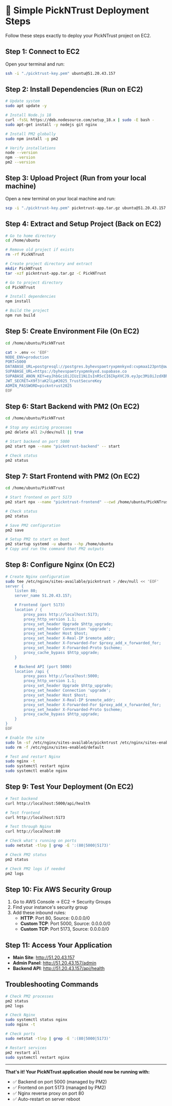 # 🚀 Simple PickNTrust Deployment Steps

Follow these steps exactly to deploy your PickNTrust project on EC2.

## Step 1: Connect to EC2
Open your terminal and run:
```bash
ssh -i "./picktrust-key.pem" ubuntu@51.20.43.157
```

## Step 2: Install Dependencies (Run on EC2)
```bash
# Update system
sudo apt update -y

# Install Node.js 18
curl -fsSL https://deb.nodesource.com/setup_18.x | sudo -E bash -
sudo apt-get install -y nodejs git nginx

# Install PM2 globally
sudo npm install -g pm2

# Verify installations
node --version
npm --version
pm2 --version
```

## Step 3: Upload Project (Run from your local machine)
Open a new terminal on your local machine and run:
```bash
scp -i "./picktrust-key.pem" pickntrust-app.tar.gz ubuntu@51.20.43.157:/home/ubuntu/
```

## Step 4: Extract and Setup Project (Back on EC2)
```bash
# Go to home directory
cd /home/ubuntu

# Remove old project if exists
rm -rf PickNTrust

# Create project directory and extract
mkdir PickNTrust
tar -xzf pickntrust-app.tar.gz -C PickNTrust

# Go to project directory
cd PickNTrust

# Install dependencies
npm install

# Build the project
npm run build
```

## Step 5: Create Environment File (On EC2)
```bash
cd /home/ubuntu/PickNTrust

cat > .env << 'EOF'
NODE_ENV=production
PORT=5000
DATABASE_URL=postgresql://postgres.byhevspaetryxpmnkyxd:cvpmaa123pnt@aws-0-ap-southeast-1.pooler.supabase.com:6543/postgres
SUPABASE_URL=https://byhevspaetryxpmnkyxd.supabase.co
SUPABASE_ANON_KEY=eyJhbGciOiJIUzI1NiIsInR5cCI6IkpXVCJ9.eyJpc3MiOiJzdXBhYmFzZSIsInJlZiI6ImJ5aGV2c3BhZXRyeXhwbW5reXhkIiwicm9sZSI6ImFub24iLCJpYXQiOjE3NTQxMzQ2NzMsImV4cCI6MjA2OTcxMDY3M30.77OtZdtskXkvdNIrRKjb53EBWeL1kmQJcbcsNueXxBU
JWT_SECRET=X9f3!aK2lLp#2025_TrustSecureKey
ADMIN_PASSWORD=pickntrust2025
EOF
```

## Step 6: Start Backend with PM2 (On EC2)
```bash
cd /home/ubuntu/PickNTrust

# Stop any existing processes
pm2 delete all 2>/dev/null || true

# Start backend on port 5000
pm2 start npm --name "pickntrust-backend" -- start

# Check status
pm2 status
```

## Step 7: Start Frontend with PM2 (On EC2)
```bash
cd /home/ubuntu/PickNTrust

# Start frontend on port 5173
pm2 start npx --name "pickntrust-frontend" --cwd /home/ubuntu/PickNTrust/client -- vite --host 0.0.0.0 --port 5173

# Check status
pm2 status

# Save PM2 configuration
pm2 save

# Setup PM2 to start on boot
pm2 startup systemd -u ubuntu --hp /home/ubuntu
# Copy and run the command that PM2 outputs
```

## Step 8: Configure Nginx (On EC2)
```bash
# Create Nginx configuration
sudo tee /etc/nginx/sites-available/pickntrust > /dev/null << 'EOF'
server {
    listen 80;
    server_name 51.20.43.157;

    # Frontend (port 5173)
    location / {
        proxy_pass http://localhost:5173;
        proxy_http_version 1.1;
        proxy_set_header Upgrade $http_upgrade;
        proxy_set_header Connection 'upgrade';
        proxy_set_header Host $host;
        proxy_set_header X-Real-IP $remote_addr;
        proxy_set_header X-Forwarded-For $proxy_add_x_forwarded_for;
        proxy_set_header X-Forwarded-Proto $scheme;
        proxy_cache_bypass $http_upgrade;
    }

    # Backend API (port 5000)
    location /api {
        proxy_pass http://localhost:5000;
        proxy_http_version 1.1;
        proxy_set_header Upgrade $http_upgrade;
        proxy_set_header Connection 'upgrade';
        proxy_set_header Host $host;
        proxy_set_header X-Real-IP $remote_addr;
        proxy_set_header X-Forwarded-For $proxy_add_x_forwarded_for;
        proxy_set_header X-Forwarded-Proto $scheme;
        proxy_cache_bypass $http_upgrade;
    }
}
EOF

# Enable the site
sudo ln -sf /etc/nginx/sites-available/pickntrust /etc/nginx/sites-enabled/
sudo rm -f /etc/nginx/sites-enabled/default

# Test and restart Nginx
sudo nginx -t
sudo systemctl restart nginx
sudo systemctl enable nginx
```

## Step 9: Test Your Deployment (On EC2)
```bash
# Test backend
curl http://localhost:5000/api/health

# Test frontend
curl http://localhost:5173

# Test through Nginx
curl http://localhost:80

# Check what's running on ports
sudo netstat -tlnp | grep -E ':(80|5000|5173)'

# Check PM2 status
pm2 status

# Check PM2 logs if needed
pm2 logs
```

## Step 10: Fix AWS Security Group
1. Go to AWS Console → EC2 → Security Groups
2. Find your instance's security group
3. Add these inbound rules:
   - **HTTP**: Port 80, Source: 0.0.0.0/0
   - **Custom TCP**: Port 5000, Source: 0.0.0.0/0  
   - **Custom TCP**: Port 5173, Source: 0.0.0.0/0

## Step 11: Access Your Application
- **Main Site**: http://51.20.43.157
- **Admin Panel**: http://51.20.43.157/admin
- **Backend API**: http://51.20.43.157/api/health

## Troubleshooting Commands
```bash
# Check PM2 processes
pm2 status
pm2 logs

# Check Nginx
sudo systemctl status nginx
sudo nginx -t

# Check ports
sudo netstat -tlnp | grep -E ':(80|5000|5173)'

# Restart services
pm2 restart all
sudo systemctl restart nginx
```

---

**That's it! Your PickNTrust application should now be running with:**
- ✅ Backend on port 5000 (managed by PM2)
- ✅ Frontend on port 5173 (managed by PM2)  
- ✅ Nginx reverse proxy on port 80
- ✅ Auto-restart on server reboot
